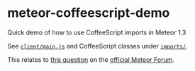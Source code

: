 # meteor-coffeescript-demo

Quick demo of how to use CoffeeScript imports in Meteor 1.3

See [`client/main.js`](client/main.js) and CoffeeScript classes under [`imports/`](imports).

This relates to [this question](https://forums.meteor.com/t/how-to-import-coffeescript-classes-into-meteor-1-3-app/20810) on the [official Meteor Forum](https://forums.meteor.com/).
